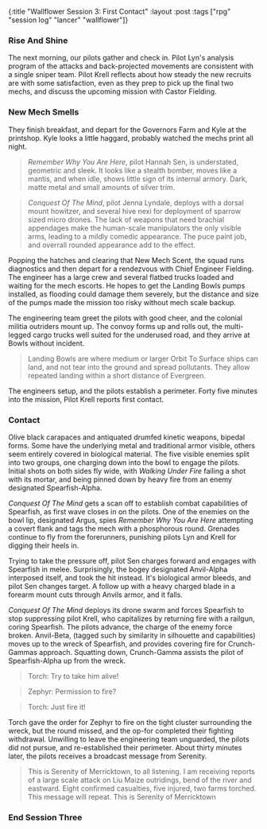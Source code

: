 {:title "Wallflower Session 3: First Contact"
:layout :post
:tags ["rpg" "session log" "lancer" "wallflower"]}

### Rise And Shine
The next morning, our pilots gather and check in.
Pilot Lyn's analysis program of the attacks and back-projected movements are consistent with a single sniper team. 
Pilot Krell reflects about how steady the new recruits are with some satisfaction, even as they prep to pick up the 
final two mechs, and discuss the upcoming mission with Castor Fielding.

### New Mech Smells
They finish breakfast, and depart for the Governors Farm and Kyle at the printshop. Kyle looks a little haggard, probably watched the mechs print all night.
> *Remember Why You Are Here*, pilot Hannah Sen, is understated, geometric and sleek. It looks like a stealth bomber,
> moves like a mantis, and when idle, shows little sign of its internal armory. Dark, matte metal and small amounts of silver trim.

> *Conquest Of The Mind*, pilot Jenna Lyndale, deploys with a dorsal mount howitzer, and several hive nexi for deployment of sparrow sized
> micro drones. The lack of weapons that need brachial appendages make the human-scale manipulators the only visible arms, leading to a mildly comedic appearance. The puce paint job, and overrall rounded appearance add to the effect.

Popping the hatches and clearing that New Mech Scent, the squad runs diagnostics and then depart for a rendezvous with Chief Engineer Fielding.
The engineer has a large crew and several flatbed trucks loaded and waiting for the mech escorts. He hopes to get the Landing Bowls pumps installed,
as flooding could damage them severely, but the distance and size of the pumps made the mission too risky without mech scale backup. 

The engineering team greet the pilots with good cheer, and the colonial militia outriders mount up.
The convoy forms up and rolls out, the multi-legged cargo trucks well suited for the underused road, and they arrive at Bowls without incident.

> Landing Bowls are where medium or larger Orbit To Surface ships can land, and not tear into the ground and spread pollutants. They allow repeated landing within a short distance of Evergreen.

The engineers setup, and the pilots establish a perimeter. Forty five minutes into the mission, Pilot Krell reports first contact.

### Contact
Olive black carapaces and antiquated drumfed kinetic weapons, bipedal forms. 
Some have the underlying metal and traditional armor visible, others seem entirely covered in biological material.
The five visible enemies split into two groups, one charging down into the bowl to engage the pilots.
Initial shots on both sides fly wide, with *Walking Under Fire* failing a shot with its mortar, and being pinned down by heavy fire from an enemy designated Spearfish-Alpha.

*Conquest Of The Mind* gets a scan off to establish combat capabilities of Spearfish, as first wave closes in on the pilots.
One of the enemies on the bowl lip, designated Argus, spies *Remember Why You Are Here* attempting a covert flank and tags the mech with a phosphorous round.
Grenades continue to fly from the forerunners, punishing pilots Lyn and Krell for digging their heels in.

Trying to take the pressure off, pilot Sen charges forward and engages with Spearfish in melee. Surprisingly, the bogey designated Anvil-Alpha interposed itself, and took the hit instead.
It's biological armor bleeds, and pilot Sen changes target. A follow up with a heavy charged blade in a forearm mount cuts through Anvils armor, and it falls.

*Conquest Of The Mind* deploys its drone swarm and forces Spearfish to stop suppressing pilot Krell, who capitalizes by returning fire with a railgun, coring Spearfish.
The pilots advance, the charge of the enemy force broken. Anvil-Beta, (tagged such by similarity in silhouette and capabilities) moves up to the wreck of Spearfish,
and provides covering fire for Crunch-Gammas approach. Squatting down, Crunch-Gamma assists the pilot of Spearfish-Alpha up from the wreck.

> Torch: Try to take him alive!

>Zephyr: Permission to fire?

>Torch: Just fire it!

Torch gave the order for Zephyr to fire on the tight cluster surrounding the wreck, but the round missed, and the op-for completed their fighting withdrawal.
Unwilling to leave the engineering team unguarded, the pilots did not pursue, and re-established their perimeter.
About thirty minutes later, the pilots receives a broadcast message from Serenity.
> This is Serenity of Merricktown, to all listening. I am receiving reports of a large scale attack on Liu Maize outridings, bend of the river and eastward. Eight confirmed casualties, five injured, two farms torched. This message will repeat. This is Serenity of Merricktown

### End Session Three
